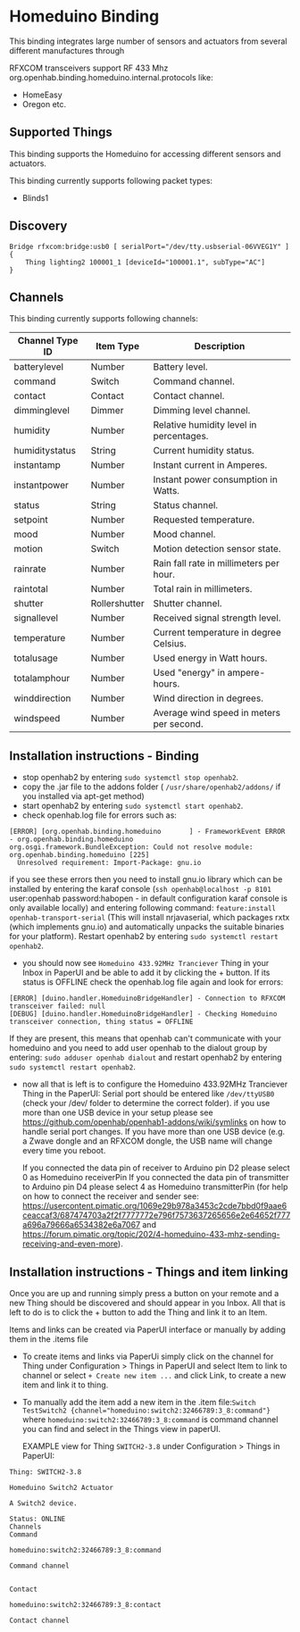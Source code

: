 # Homeduino Binding

This binding integrates large number of sensors and actuators from several different manufactures through

RFXCOM transceivers support RF 433 Mhz org.openhab.binding.homeduino.internal.protocols like: 
* HomeEasy 
* Oregon etc.


## Supported Things

This binding supports the Homeduino for accessing different sensors and actuators.

This binding currently supports following packet types:

* Blinds1

## Discovery


```
Bridge rfxcom:bridge:usb0 [ serialPort="/dev/tty.usbserial-06VVEG1Y" ] {
    Thing lighting2 100001_1 [deviceId="100001.1", subType="AC"]
}
```

## Channels

This binding currently supports following channels:

| Channel Type ID | Item Type    | Description  |
|-----------------|------------------------|--------------|
| batterylevel | Number | Battery level. |
| command | Switch | Command channel. |
| contact | Contact | Contact channel. |
| dimminglevel | Dimmer | Dimming level channel. |
| humidity | Number | Relative humidity level in percentages. |
| humiditystatus | String | Current humidity status. |
| instantamp | Number | Instant current in Amperes. |
| instantpower | Number | Instant power consumption in Watts. |
| status | String | Status channel. |
| setpoint | Number | Requested temperature. |
| mood | Number | Mood channel. |
| motion | Switch | Motion detection sensor state. |
| rainrate | Number | Rain fall rate in millimeters per hour. |
| raintotal | Number | Total rain in millimeters. |
| shutter | Rollershutter | Shutter channel. |
| signallevel | Number | Received signal strength level. |
| temperature | Number | Current temperature in degree Celsius. |
| totalusage | Number | Used energy in Watt hours. |
| totalamphour | Number | Used "energy" in ampere-hours. |
| winddirection | Number | Wind direction in degrees. |
| windspeed | Number | Average wind speed in meters per second. |

## Installation instructions - Binding
* stop openhab2 by entering  `sudo systemctl stop openhab2`.
* copy the .jar file to the addons folder ( `/usr/share/openhab2/addons/` if you installed via apt-get method)
* start openhab2 by entering  `sudo systemctl start openhab2`.
* check openhab.log file for errors such as:
```
[ERROR] [org.openhab.binding.homeduino       ] - FrameworkEvent ERROR - org.openhab.binding.homeduino
org.osgi.framework.BundleException: Could not resolve module: org.openhab.binding.homeduino [225]
  Unresolved requirement: Import-Package: gnu.io
```
if you see these errors then you need to  install gnu.io library which can be installed by entering the karaf console (`ssh openhab@localhost -p 8101` user:openhab password:habopen - in default configuration karaf console is only available locally) and entering following command: `feature:install openhab-transport-serial` (This will install nrjavaserial, which packages rxtx (which implements gnu.io) and automatically unpacks the suitable binaries for your platform). Restart openhab2 by entering  `sudo systemctl restart openhab2`.
* you should now see `Homeduino 433.92MHz Tranciever` Thing in your Inbox in PaperUI and be able to add it by clicking the + button. If its status is OFFLINE check the openhab.log file again and look for errors:
```
[ERROR] [duino.handler.HomeduinoBridgeHandler] - Connection to RFXCOM transceiver failed: null 
[DEBUG] [duino.handler.HomeduinoBridgeHandler] - Checking Homeduino transceiver connection, thing status = OFFLINE
```
If they are present, this means that openhab can't communicate with your homeduino and you need to add user openhab to the dialout group by entering: `sudo adduser openhab dialout` and restart openhab2 by entering  `sudo systemctl restart openhab2`.
* now all that is left is to configure the Homeduino 433.92MHz Tranciever Thing in the PaperUI:
    Serial port should be entered like `/dev/ttyUSB0` (check your /dev/ folder to determine the correct folder). if you use more than one USB device in your setup please see https://github.com/openhab/openhab1-addons/wiki/symlinks on how to handle serial port changes. If you have more than one USB device (e.g. a Zwave dongle and an RFXCOM dongle, the USB name will change every time you reboot.
    
    If you connected the data pin of receiver to Arduino pin D2 please select 0 as Homeduino receiverPin
    If you connected  the data pin of transmitter to Arduino pin D4 please select 4 as Homeduino transmitterPin
    (for help on how to connect the receiver and sender see:  https://usercontent.pimatic.org/1069e29b978a3453c2cde7bbd0f9aae6ceaccaf3/687474703a2f2f7777772e796f7573637265656e2e64652f777a696a79666a6534382e6a7067 and https://forum.pimatic.org/topic/202/4-homeduino-433-mhz-sending-receiving-and-even-more).

## Installation instructions - Things and item linking
Once you are up and running simply press a button on your remote and a new Thing should be discovered and should appear in you Inbox. All that is left to do is to click the + button to add the Thing and link it to an Item.

Items and links can be created via PaperUI interface or manually by adding them in the .items file

* To create items and links via PaperUi simply click on the channel for Thing under Configuration > Things  in PaperUI and select Item to link to channel or select `+ Create new item ...` and click Link, to create a new item and link it to thing. 

* To manually add the item add a new item in the .item file:`Switch TestSwitch2 {channel="homeduino:switch2:32466789:3_8:command"}` 
    where `homeduino:switch2:32466789:3_8:command` is command channel you can find and select in the Things view in paperUI.

    EXAMPLE view for Thing `SWITCH2-3.8` under Configuration > Things  in PaperUI:
```
Thing: SWITCH2-3.8

Homeduino Switch2 Actuator

A Switch2 device.

Status: ONLINE
Channels
Command

homeduino:switch2:32466789:3_8:command

Command channel


Contact

homeduino:switch2:32466789:3_8:contact

Contact channel
```
